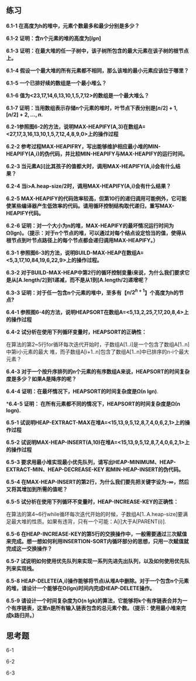 ## 练习

[x]:表示不大于x的最大整数；【x】：表示不小于x的最小整数

**6.1-1 在高度为h的堆中，元素个数最多和最少分别是多少？**

**6.1-2 证明：含n个元素的堆的高度为$[lgn]$**

**6.1-3 证明：在最大堆的任一子树中，该子树所包含的最大元素在该子树的根节点上。**

**6.1-4 假设一个最大堆的所有元素都不相同，那么该堆的最小元素应该位于哪里？**

**6.1-5 一个已排好续的数组是一个最小堆么？**

**6.1-6 值为<23,17,14,6,13,10,1,5,7,12>的数组是一个最大堆么？**

**6.1-7 证明：当用数组表示存储n个元素的堆时，叶节点下表分别是$[n/2]+1,[n/2]+2,...,n$.**

**6.2-1参照图6-2的方法，说明MAX-HEAPIFY(A,3)在数组A=<27,17,3,16,13,10,1,5,7,12,4,8,9,0>上的操作过程**

**6.2-2 参考过程MAX-HEAPIFRY，写出能够维护相应最小堆的MIN-HEAPIFY(A,i)的伪代码，并比较MIN-HEAPIFY与MAX-HEAPIFY的运行时间。**

**6.2-3 当元素A[i]比其孩子的值都大时，调用MAX-HEAPIFY(A,i)会有什么结果？**

**6.2-4 当i>A.heap-size/2时，调用MAX-HEAPIFY(A,i)会有什么结果？**

**6.2-5 MAX-HEAPIFY的代码效率较高，但第10行的递归调用可能例外，它可能使某些编译器产生低效率的代码。请用循环控制结构取代递归，重写MAX-HEAPIFY代码。**

**6.2-6 证明：对一个大小为n的堆，MAX-HEAPIFY的最坏情况运行时间为Ω(lgn)。（提示：对于n个节点的堆，可以通过对每个结点设定恰当的值，使得从根节点到叶节点路径上的每个节点都会递归调用MAX-HEAPIFY。）**

**6.3-1 参照图6-3的方法，说明BUILD-MAX-HEAP在数组A=<5,3,17,10,84,19,6,22,9>上的操作过程。**

**6.3-2 对于BUILD-MAX-HEAP中第2行的循环控制变量i来说，为什么我们要求它是从[A.length/2]到1递减，而不是从1到[A.length/2]递增呢？**

**6.3-3 证明：对于任一包含n个元素的堆中，至多有【$n/2^{h+1}$】个高度为h的节点?**

**6.4-1 参照图6-4的方法，说明HEAPSORT在数组A=<5,13,2,25,7,17,20,8,4>上的操作过程**

**6.4-2 试分析在使用下列循环变量时，HEAPSORT的正确性：**

​                  在算法的第2~5行for循环每次迭代开始时，子数组A[1..i]是一个包含了数组A[1..n]中第i小元素的最大			堆，而子数组A[i+1..n]包含了数组A[1..n]中已排序的n-i个最大元素？

**6.4-3 对于一个按升序排列的n个元素的有序数组A来说，HEAPSORT的时间复杂度是多少？如果A是降序的呢？**

**6.4-4 证明：在最坏情况下，HEAPSORT的时间复杂度是Ω(n lgn)**.

***6.4-5 证明： 在所有元素都不同的情况下，HEAPSORT的时间复杂度是Ω(n logn).**

**6.5-1 试说明HEAP-EXTRACT-MAX在堆A=<15,13,9,5,12,8,7,4,0,6,2,1>上的操作过程**

**6.5-2 试说明MAX-HEAP-INSERT(A,10)在堆A=<15,13,9,5,12,8,7,4,0,6,2,1>上的操作过程**

**6.5-3 要求用最小堆实现最小优先队列，请写出HEAP-MINIMUM、HEAP-EXTRACT-MIN、HEAP-DECREASE-KEY 和MIN-HEAP-INSERT的伪代码。**

**6.5-4 在MAX-HEAP-INSERT的第2行，为什么我们要先把关键字设为-∞，然后又将其增加到所需的值呢？**

**6.5-5 试分析在使用下列循环不变量时，HEAP-INCREASE-KEY的正确性：**

​				在算法的第4~6行while循环每次迭代开始的时候，子数组A[1..A.heap-size]要满足最大堆的性质。如果有违背，只有一个可能：A[i]大于A[PARENT(i)].

**6.5-6 在HEAP-INCREASE-KEY的第5行的交换操作中，一般需要通过三次赋值来完成。想一想如何利用INSERTION-SORT内循环部分的思想，只用一次赋值就完成这一交换操作？**

**6.5-7 试说明如何使用优先队列来实现一系列先进先出队列，以及如何使用优先队列来实现栈。**

**6.5-8 HEAP-DELETE(A,i)操作能够将节点i从堆A中删除。对于一个包含n个元素的堆，请设计一个能够在O(lgn)时间内完成HEAP-DELETE操作。**

**6.5-9 请设计一个时间复杂度为O(n lgk)的算法，它能够将k个有序链表合并为一个有序链表，这里n是所有输入链表包含的总元素个数。（提示：使用最小堆来完成k路归并。）**



## 思考题

6-1

6-2

6-3



















